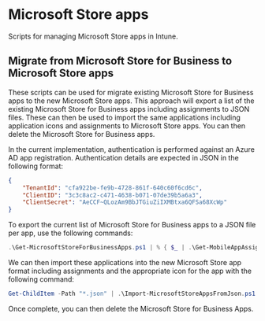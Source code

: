 # Microsoft Store apps

Scripts for managing Microsoft Store apps in Intune.

## Migrate from Microsoft Store for Business to Microsoft Store apps

These scripts can be used for migrate existing Microsoft Store for Business apps to the new Microsoft Store apps. This approach will export a list of the existing Microsoft Store for Business apps including assignments to JSON files. These can then be used to import the same applications including application icons and assignments to Microsoft Store apps. You can then delete the Microsoft Store for Business apps.

In the current implementation, authentication is performed against an Azure AD app registration. Authentication details are expected in JSON in the following format:

```json
{
    "TenantId": "cfa922be-fe9b-4728-861f-640c60f6cd6c",
    "ClientID": "3c3c8ac2-c471-4638-b071-07de39b5a6a3",
    "ClientSecret": "AeCCF~QLozAm9BbJTGiuZiIXMBtxa6QFSa68XcWp"
}
```

To export the current list of Microsoft Store for Business apps to a JSON file per app, use the following commands:

```powershell
.\Get-MicrosoftStoreForBusinessApps.ps1 | % { $_ | .\Get-MobileAppAssignments.ps1 | Out-File -FilePath ".\$($_.DisplayName).json" }
```

We can then import these applications into the new Microsoft Store app format including assignments and the appropriate icon for the app with the following command:

```powershell
Get-ChildItem -Path "*.json" | .\Import-MicrosoftStoreAppsFromJson.ps1
```

Once complete, you can then delete the Microsoft Store for Business Apps.
